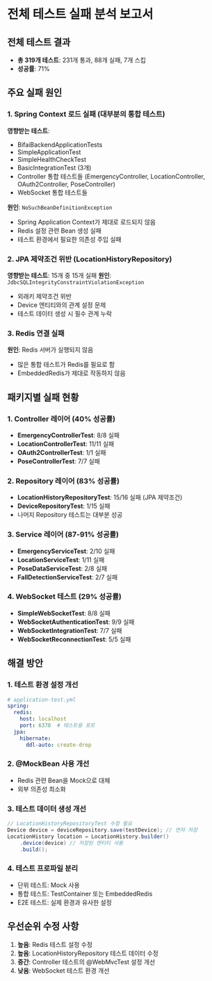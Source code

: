 # 전체 테스트 실패 분석 보고서

## 전체 테스트 결과
- **총 319개 테스트**: 231개 통과, 88개 실패, 7개 스킵
- **성공률**: 71%

## 주요 실패 원인

### 1. Spring Context 로드 실패 (대부분의 통합 테스트)
**영향받는 테스트**: 
- BifaiBackendApplicationTests
- SimpleApplicationTest
- SimpleHealthCheckTest
- BasicIntegrationTest (3개)
- Controller 통합 테스트들 (EmergencyController, LocationController, OAuth2Controller, PoseController)
- WebSocket 통합 테스트들

**원인**: `NoSuchBeanDefinitionException`
- Spring Application Context가 제대로 로드되지 않음
- Redis 설정 관련 Bean 생성 실패
- 테스트 환경에서 필요한 의존성 주입 실패

### 2. JPA 제약조건 위반 (LocationHistoryRepository)
**영향받는 테스트**: 15개 중 15개 실패
**원인**: `JdbcSQLIntegrityConstraintViolationException`
- 외래키 제약조건 위반
- Device 엔티티와의 관계 설정 문제
- 테스트 데이터 생성 시 필수 관계 누락

### 3. Redis 연결 실패
**원인**: Redis 서버가 실행되지 않음
- 많은 통합 테스트가 Redis를 필요로 함
- EmbeddedRedis가 제대로 작동하지 않음

## 패키지별 실패 현황

### 1. Controller 레이어 (40% 성공률)
- **EmergencyControllerTest**: 8/8 실패
- **LocationControllerTest**: 11/11 실패  
- **OAuth2ControllerTest**: 1/1 실패
- **PoseControllerTest**: 7/7 실패

### 2. Repository 레이어 (83% 성공률)
- **LocationHistoryRepositoryTest**: 15/16 실패 (JPA 제약조건)
- **DeviceRepositoryTest**: 1/15 실패
- 나머지 Repository 테스트는 대부분 성공

### 3. Service 레이어 (87-91% 성공률) 
- **EmergencyServiceTest**: 2/10 실패
- **LocationServiceTest**: 1/11 실패
- **PoseDataServiceTest**: 2/8 실패
- **FallDetectionServiceTest**: 2/7 실패

### 4. WebSocket 테스트 (29% 성공률)
- **SimpleWebSocketTest**: 8/8 실패
- **WebSocketAuthenticationTest**: 9/9 실패
- **WebSocketIntegrationTest**: 7/7 실패
- **WebSocketReconnectionTest**: 5/5 실패

## 해결 방안

### 1. 테스트 환경 설정 개선
```yaml
# application-test.yml
spring:
  redis:
    host: localhost
    port: 6370  # 테스트용 포트
  jpa:
    hibernate:
      ddl-auto: create-drop
```

### 2. @MockBean 사용 개선
- Redis 관련 Bean을 Mock으로 대체
- 외부 의존성 최소화

### 3. 테스트 데이터 생성 개선
```java
// LocationHistoryRepositoryTest 수정 필요
Device device = deviceRepository.save(testDevice); // 먼저 저장
LocationHistory location = LocationHistory.builder()
    .device(device) // 저장된 엔티티 사용
    .build();
```

### 4. 테스트 프로파일 분리
- 단위 테스트: Mock 사용
- 통합 테스트: TestContainer 또는 EmbeddedRedis
- E2E 테스트: 실제 환경과 유사한 설정

## 우선순위 수정 사항

1. **높음**: Redis 테스트 설정 수정
2. **높음**: LocationHistoryRepository 테스트 데이터 수정
3. **중간**: Controller 테스트의 @WebMvcTest 설정 개선
4. **낮음**: WebSocket 테스트 환경 개선